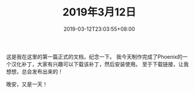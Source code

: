 ﻿---
title: "2019年3月12日"
date: 2019-03-12T23:03:55+08:00
draft: False
---
这是我在这里的第一篇正式的文档，纪念一下。
我今天制作完成了Phoenix的一个汉化补丁，大家有兴趣可以下载该补丁，然后安装使用。
至于下载链接，让我想想，总会发布出来的！

晚安，又是一天！

